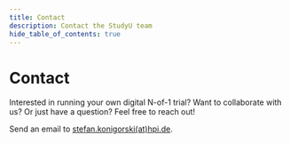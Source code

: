 ```yaml
---
title: Contact
description: Contact the StudyU team
hide_table_of_contents: true
---
```


# Contact

Interested in running your own digital N-of-1 trial? Want to collaborate with us? Or just have a question? 
Feel free to reach out!

Send an email to [stefan.konigorski(at)hpi.de](mailto:stefan.konigorski@hpi.de).